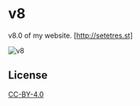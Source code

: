v8
==

v8.0 of my website. [http://setetres.st]

![v8](http://files.setetres.st/img/v8-desktop.png?v=3&raw=true)

License
-------

[CC-BY-4.0]

[http://setetres.st]: http://setetres.st
[CC-BY-4.0]: http://creativecommons.org/licenses/by/4.0
